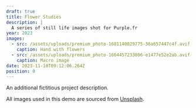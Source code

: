 ```yaml
---
draft: true
title: Flower Studies
description: |
  A series of still life images shot for Purple.fr
year: 2023
images:
  - src: /assets/uploads/premium_photo-1681140029775-36a657447c4f.avif
    caption: Hand with flowers
  - src: /assets/uploads/premium_photo-1664457233806-e1477e52e2ab.avif
    caption: Macro image
date: 2023-11-10T09:12:06.264Z
position: 0
---
```


An additional fictitious project description.

All images used in this demo are sourced from [Unsplash](https://unsplash.com/).

